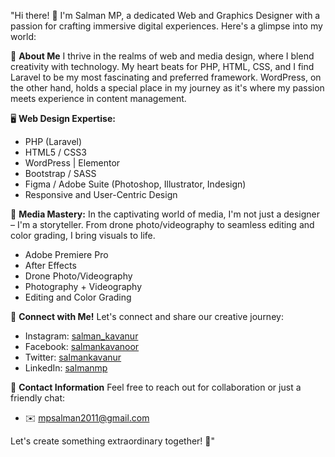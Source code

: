 "Hi there! 👋 I'm Salman MP, a dedicated Web and Graphics Designer with a passion for crafting immersive digital experiences. Here's a glimpse into my world:

🎨 **About Me**
I thrive in the realms of web and media design, where I blend creativity with technology. My heart beats for PHP, HTML, CSS, and I find Laravel to be my most fascinating and preferred framework. WordPress, on the other hand, holds a special place in my journey as it's where my passion meets experience in content management.

🖥️ **Web Design Expertise:**
- PHP (Laravel)
- HTML5 / CSS3
- WordPress | Elementor
- Bootstrap / SASS
- Figma / Adobe Suite (Photoshop, Illustrator, Indesign)
- Responsive and User-Centric Design

🎥 **Media Mastery:**
In the captivating world of media, I'm not just a designer – I'm a storyteller. From drone photo/videography to seamless editing and color grading, I bring visuals to life.
- Adobe Premiere Pro
- After Effects
- Drone Photo/Videography
- Photography + Videography
- Editing and Color Grading

🚀 **Connect with Me!**
Let's connect and share our creative journey:
- Instagram: [salman_kavanur](https://www.instagram.com/salman_kavanur/)
- Facebook: [salmankavanoor](https://www.facebook.com/salmankavanoor/)
- Twitter: [salmankavanur](https://www.twitter.com/salmankavanur/)
- LinkedIn: [salmanmp](https://www.linkedin.com/in/salmanmp/)

📧 **Contact Information**
Feel free to reach out for collaboration or just a friendly chat:
- ✉️ [mpsalman2011@gmail.com](mailto:mpsalman2011@gmail.com)

Let's create something extraordinary together! 🚀"
